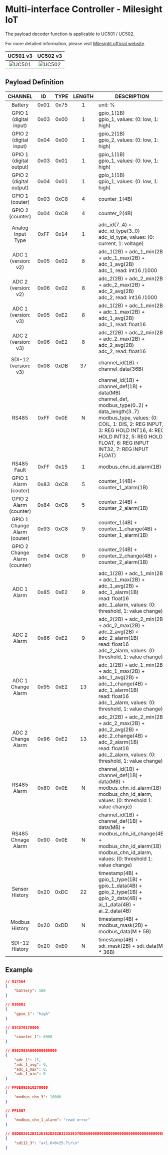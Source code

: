 # Multi-interface Controller - Milesight IoT

The payload decoder function is applicable to UC501 / UC502.

For more detailed information, please visit [Milesight official website](https://www.milesight-iot.com).

|        UC501 v3        |        UC502 v3        |
| :--------------------: | :--------------------: |
| ![UC501](UC501_v3.png) | ![UC502](UC502_v3.png) |

## Payload Definition

|              CHANNEL               |  ID  | TYPE | LENGTH | DESCRIPTION                                                                                                                                                                                                                                                  |
| :--------------------------------: | :--: | :--: | :----: | ------------------------------------------------------------------------------------------------------------------------------------------------------------------------------------------------------------------------------------------------------------ |
|              Battery               | 0x01 | 0x75 |   1    | unit: %                                                                                                                                                                                                                                                      |
|     GPIO 1<br/>(digital input)     | 0x03 | 0x00 |   1    | gpio_1(1B)<br/>gpio_1, values: (0: low, 1: high)                                                                                                                                                                                                             |
|     GPIO 2<br/>(digital input)     | 0x04 | 0x00 |   1    | gpio_2(1B)<br/>gpio_2, values: (0: low, 1: high)                                                                                                                                                                                                             |
|    GPIO 1<br/>(digital output)     | 0x03 | 0x01 |   1    | gpio_1(1B)<br/>gpio_1, values: (0: low, 1: high)                                                                                                                                                                                                             |
|    GPIO 2<br/>(digital output)     | 0x04 | 0x01 |   1    | gpio_1(1B)<br/>gpio_1, values: (0: low, 1: high)                                                                                                                                                                                                             |
|        GPIO 1<br/>(couter)         | 0x03 | 0xC8 |   4    | counter_1(4B)                                                                                                                                                                                                                                                |
|        GPIO 2<br/>(counter)        | 0x04 | 0xC8 |   4    | counter_2(4B)                                                                                                                                                                                                                                                |
|         Analog Input Type          | 0xFF | 0x14 |   1    | adc_id(7..4) + adc_id_type(3..0)<br/>adc_id_type, values: (0: current, 1: voltage)                                                                                                                                                                           |
|      ADC 1<br/>(version: v2)       | 0x05 | 0x02 |   8    | adc_1(2B) + adc_1_min(2B) + adc_1_max(2B) + adc_1_avg(2B)<br/>adc_1, read: int16 /1000                                                                                                                                                                       |
|      ADC 2<br/>(version: v2)       | 0x06 | 0x02 |   8    | adc_2(2B) + adc_2_min(2B) + adc_2_max(2B) + adc_2_avg(2B)<br/>adc_2, read: int16 /1000                                                                                                                                                                       |
|      ADC 1<br/>(version: v3)       | 0x05 | 0xE2 |   8    | adc_1(2B) + adc_1_min(2B) + adc_1_max(2B) + adc_1_avg(2B)<br/>adc_1, read: float16                                                                                                                                                                           |
|      ADC 2<br/>(version: v3)       | 0x06 | 0xE2 |   8    | adc_2(2B) + adc_2_min(2B) + adc_2_max(2B) + adc_2_avg(2B)<br/>adc_2, read: float16                                                                                                                                                                           |
|      SDI-12<br/>(version: v3)      | 0x08 | 0xDB |   37   | channel_id(1B) + channel_data(36B)                                                                                                                                                                                                                           |
|               RS485                | 0xFF | 0x0E |   N    | channel_id(1B) + channel_def(1B) + data(MB)<br/>channel_def, modbus_type(0..2) + data_length(3..7)<br/>modbus_type, values: (0: COIL, 1: DIS, 2: REG INPUT, 3: REG HOLD INT16, 4: REG HOLD INT32, 5: REG HOLD FLOAT, 6: REG INPUT INT32, 7: REG INPUT FLOAT) |
|            RS485 Fault             | 0xFF | 0x15 |   1    | modbus_chn_id_alarm(1B)                                                                                                                                                                                                                                      |
|     GPIO 1 Alarm<br/>(couter)      | 0x83 | 0xC8 |   5    | counter_1(4B)+ counter_1_alarm(1B)                                                                                                                                                                                                                           |
|    GPIO 2 Alarm <br/>(counter)     | 0x84 | 0xC8 |   5    | counter_2(4B) + counter_2_alarm(1B)                                                                                                                                                                                                                          |
|  GPIO 1 Change Alarm<br/>(couter)  | 0x93 | 0xC8 |   9    | counter_1(4B) + counter_1_change(4B) + counter_1_alarm(1B)                                                                                                                                                                                                   |
| GPIO 2 Change Alarm <br/>(counter) | 0x94 | 0xC8 |   9    | counter_2(4B) + counter_2_change(4B) + counter_2_alarm(1B)                                                                                                                                                                                                   |
|            ADC 1 Alarm             | 0x85 | 0xE2 |   9    | adc_1(2B) + adc_1_min(2B) + adc_1_max(2B) + adc_1_avg(2B) + adc_1_alarm(1B)<br/>read: float16<br/>adc_1_alarm, values: (0: threshold, 1: value change)                                                                                                       |
|            ADC 2 Alarm             | 0x86 | 0xE2 |   9    | adc_2(2B) + adc_2_min(2B) + adc_2_max(2B) + adc_2_avg(2B) + adc_2_alarm(1B)<br/>read: float16<br/>adc_2_alarm, values: (0: threshold, 1: value change)                                                                                                       |
|         ADC 1 Change Alarm         | 0x95 | 0xE2 |   13   | adc_1(2B) + adc_1_min(2B) + adc_1_max(2B) + adc_1_avg(2B) + adc_1_change(4B) + adc_1_alarm(1B)<br/>read: float16<br/>adc_1_alarm, values: (0: threshold, 1: value change)                                                                                    |
|         ADC 2 Change Alarm         | 0x96 | 0xE2 |   13   | adc_2(2B) + adc_2_min(2B) + adc_2_max(2B) + adc_2_avg(2B) + adc_2_change(4B) + adc_2_alarm(1B)<br/>read: float16<br/>adc_2_alarm, values: (0: threshold, 1: value change)                                                                                    |
|            RS485 Alarm             | 0x80 | 0x0E |   N    | channel_id(1B) + channel_def(1B) + data(MB) + modbus_chn_id_alarm(1B)<br/>modbus_chn_id_alarm, values: (0: threshold 1: value change)                                                                                                                        |
|         RS485 Chnage Alarm         | 0x90 | 0x0E |   N    | channel_id(1B) + channel_def(1B) + data(MB) + modbus_chn_id_change(4B) + modbus_chn_id_alarm(1B)<br/>modbus_chn_id_alarm, values: (0: threshold 1: value change)                                                                                             |
|           Sensor History           | 0x20 | 0xDC |   22   | timestamp(4B) + gpio_1_type(1B) + gpio_1_data(4B) + gpio_2_type(1B) + gpio_2_data(4B) + ai_1_data(4B) + ai_2_data(4B)                                                                                                                                        |
|           Modbus History           | 0x20 | 0xDD |   N    | timestamp(4B) + modbus_mask(2B) + modbus_data(M \* 5B)                                                                                                                                                                                                       |
|           SDI-12 History           | 0x20 | 0xE0 |   N    | timestamp(4B) + sdi_mask(2B) + sdi_data(M \* 36B)                                                                                                                                                                                                            |

## Example

```json
// 017564
{
    "battery": 100
}

// 030001
{
    "gpio_1": "high"
}

// 03C870170000
{
    "counter_1": 6000
}

// 0502983A000000000000
{
    "adc_1": 15,
    "adc_1_avg": 0,
    "adc_1_max": 0,
    "adc_1_min": 0
}

// FF0E092610270000
{
    "modbus_chn_3": 10000
}

// FF1507
{
    "modbus_chn_1_alarm": "read error"
}

// 08DB02612B312E362B302B32352E370D0A00000000000000000000000000000000000000000000
{
    "sdi12_3": "a+1.6+0+25.7\r\n"
}
```
